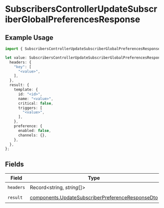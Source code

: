 # SubscribersControllerUpdateSubscriberGlobalPreferencesResponse

## Example Usage

```typescript
import { SubscribersControllerUpdateSubscriberGlobalPreferencesResponse } from "@novu/api/models/operations";

let value: SubscribersControllerUpdateSubscriberGlobalPreferencesResponse = {
  headers: {
    "key": [
      "<value>",
    ],
  },
  result: {
    template: {
      id: "<id>",
      name: "<value>",
      critical: false,
      triggers: [
        "<value>",
      ],
    },
    preference: {
      enabled: false,
      channels: {},
    },
  },
};
```

## Fields

| Field                                                                                                                | Type                                                                                                                 | Required                                                                                                             | Description                                                                                                          |
| -------------------------------------------------------------------------------------------------------------------- | -------------------------------------------------------------------------------------------------------------------- | -------------------------------------------------------------------------------------------------------------------- | -------------------------------------------------------------------------------------------------------------------- |
| `headers`                                                                                                            | Record<string, *string*[]>                                                                                           | :heavy_check_mark:                                                                                                   | N/A                                                                                                                  |
| `result`                                                                                                             | [components.UpdateSubscriberPreferenceResponseDto](../../models/components/updatesubscriberpreferenceresponsedto.md) | :heavy_check_mark:                                                                                                   | N/A                                                                                                                  |